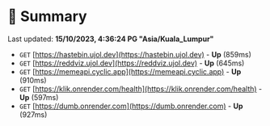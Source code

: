 # 📖 Summary
Last updated: **15/10/2023, 4:36:24 PG "Asia/Kuala_Lumpur"**

- `GET` [https://hastebin.ujol.dev](https://hastebin.ujol.dev) - **Up** (859ms)
- `GET` [https://reddviz.ujol.dev](https://reddviz.ujol.dev) - **Up** (645ms)
- `GET` [https://memeapi.cyclic.app](https://memeapi.cyclic.app) - **Up** (910ms)
- `GET` [https://klik.onrender.com/health](https://klik.onrender.com/health) - **Up** (597ms)
- `GET` [https://dumb.onrender.com](https://dumb.onrender.com) - **Up** (927ms)
